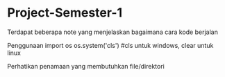 # Project-Semester-1
Terdapat beberapa note yang menjelaskan bagaimana cara kode berjalan

Penggunaan 
import os
os.system('cls') #cls untuk windows, clear untuk linux

Perhatikan penamaan yang membutuhkan file/direktori
